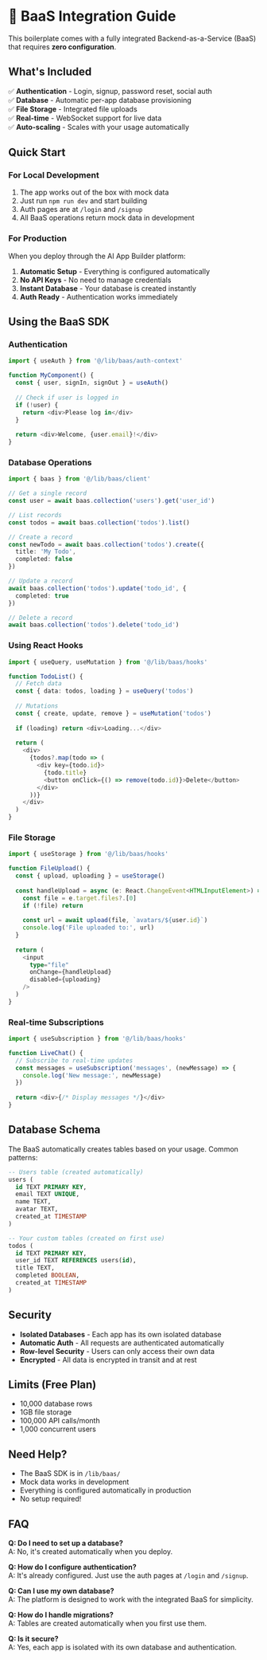 # 🚀 BaaS Integration Guide

This boilerplate comes with a fully integrated Backend-as-a-Service (BaaS) that requires **zero configuration**.

## What's Included

✅ **Authentication** - Login, signup, password reset, social auth  
✅ **Database** - Automatic per-app database provisioning  
✅ **File Storage** - Integrated file uploads  
✅ **Real-time** - WebSocket support for live data  
✅ **Auto-scaling** - Scales with your usage automatically  

## Quick Start

### For Local Development

1. The app works out of the box with mock data
2. Just run `npm run dev` and start building
3. Auth pages are at `/login` and `/signup`
4. All BaaS operations return mock data in development

### For Production

When you deploy through the AI App Builder platform:

1. **Automatic Setup** - Everything is configured automatically
2. **No API Keys** - No need to manage credentials
3. **Instant Database** - Your database is created instantly
4. **Auth Ready** - Authentication works immediately

## Using the BaaS SDK

### Authentication

```typescript
import { useAuth } from '@/lib/baas/auth-context'

function MyComponent() {
  const { user, signIn, signOut } = useAuth()
  
  // Check if user is logged in
  if (!user) {
    return <div>Please log in</div>
  }
  
  return <div>Welcome, {user.email}!</div>
}
```

### Database Operations

```typescript
import { baas } from '@/lib/baas/client'

// Get a single record
const user = await baas.collection('users').get('user_id')

// List records
const todos = await baas.collection('todos').list()

// Create a record
const newTodo = await baas.collection('todos').create({
  title: 'My Todo',
  completed: false
})

// Update a record
await baas.collection('todos').update('todo_id', {
  completed: true
})

// Delete a record
await baas.collection('todos').delete('todo_id')
```

### Using React Hooks

```typescript
import { useQuery, useMutation } from '@/lib/baas/hooks'

function TodoList() {
  // Fetch data
  const { data: todos, loading } = useQuery('todos')
  
  // Mutations
  const { create, update, remove } = useMutation('todos')
  
  if (loading) return <div>Loading...</div>
  
  return (
    <div>
      {todos?.map(todo => (
        <div key={todo.id}>
          {todo.title}
          <button onClick={() => remove(todo.id)}>Delete</button>
        </div>
      ))}
    </div>
  )
}
```

### File Storage

```typescript
import { useStorage } from '@/lib/baas/hooks'

function FileUpload() {
  const { upload, uploading } = useStorage()
  
  const handleUpload = async (e: React.ChangeEvent<HTMLInputElement>) => {
    const file = e.target.files?.[0]
    if (!file) return
    
    const url = await upload(file, `avatars/${user.id}`)
    console.log('File uploaded to:', url)
  }
  
  return (
    <input 
      type="file" 
      onChange={handleUpload}
      disabled={uploading}
    />
  )
}
```

### Real-time Subscriptions

```typescript
import { useSubscription } from '@/lib/baas/hooks'

function LiveChat() {
  // Subscribe to real-time updates
  const messages = useSubscription('messages', (newMessage) => {
    console.log('New message:', newMessage)
  })
  
  return <div>{/* Display messages */}</div>
}
```

## Database Schema

The BaaS automatically creates tables based on your usage. Common patterns:

```sql
-- Users table (created automatically)
users (
  id TEXT PRIMARY KEY,
  email TEXT UNIQUE,
  name TEXT,
  avatar TEXT,
  created_at TIMESTAMP
)

-- Your custom tables (created on first use)
todos (
  id TEXT PRIMARY KEY,
  user_id TEXT REFERENCES users(id),
  title TEXT,
  completed BOOLEAN,
  created_at TIMESTAMP
)
```

## Security

- **Isolated Databases** - Each app has its own isolated database
- **Automatic Auth** - All requests are authenticated automatically
- **Row-level Security** - Users can only access their own data
- **Encrypted** - All data is encrypted in transit and at rest

## Limits (Free Plan)

- 10,000 database rows
- 1GB file storage  
- 100,000 API calls/month
- 1,000 concurrent users

## Need Help?

- The BaaS SDK is in `/lib/baas/`
- Mock data works in development
- Everything is configured automatically in production
- No setup required!

## FAQ

**Q: Do I need to set up a database?**  
A: No, it's created automatically when you deploy.

**Q: How do I configure authentication?**  
A: It's already configured. Just use the auth pages at `/login` and `/signup`.

**Q: Can I use my own database?**  
A: The platform is designed to work with the integrated BaaS for simplicity.

**Q: How do I handle migrations?**  
A: Tables are created automatically when you first use them.

**Q: Is it secure?**  
A: Yes, each app is isolated with its own database and authentication.